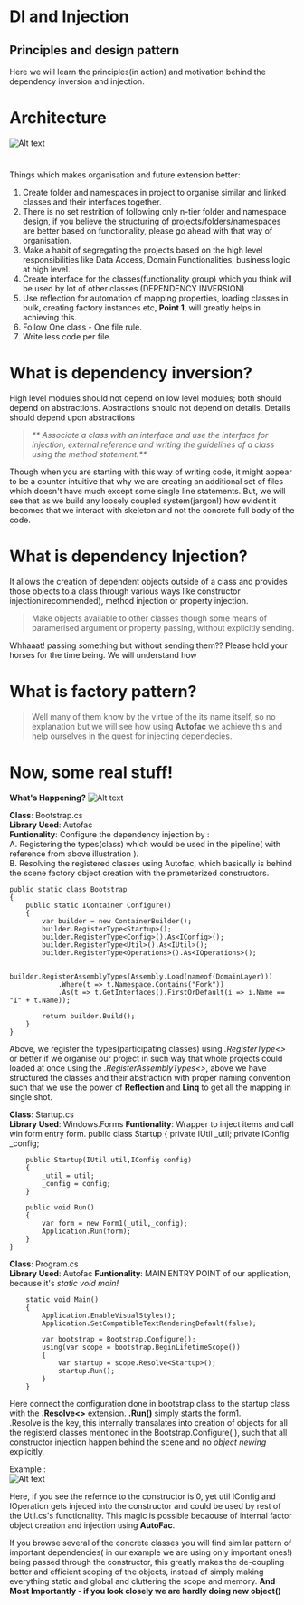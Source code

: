 
# DI and Injection
## Principles and design pattern

Here we will learn the principles(in action) and motivation behind the dependency inversion and injection. 


# Architecture

![Alt text](/_img/proj_struct_01.png?raw=true "Optional Title")
# 
Things which makes organisation and future extension better: 
1. Create folder and namespaces in project to organise similar and linked classes and their interfaces together.
2. There is no set restrition of following only n-tier folder and namespace design, if you believe the structuring of projects/folders/namespaces are better based on functionality, please go ahead with that way of organisation.
3. Make a habit of segregating the projects based on the high level responsibilities like Data Access, Domain Functionalities, business logic at high level.
4. Create interface for the classes(functionality group) which you think will be used by lot of other classes (DEPENDENCY INVERSION)
5. Use reflection for automation of mapping properties, loading classes in bulk, creating factory instances etc, **Point 1**, will greatly helps in achieving this.
6. Follow One class - One file rule.
7. Write less code per file.


# What is dependency inversion?
High level modules should not depend on low level modules; both should depend on abstractions. 
Abstractions should not depend on details. 
Details should depend upon abstractions

> _** Associate a class with an interface and use the interface for injection, external reference and writing the guidelines of a class using the method statement.**_ 

Though when you are starting with this way of writing code, it might appear to be a counter intuitive that why we are creating an additional set of files which doesn't have much except some single line statements. 
But, we will see that as we build any loosely coupled system(jargon!) how evident it becomes that we interact with skeleton and not the concrete full body of the code.

# What is dependency Injection?
It allows the creation of dependent objects outside of a class and provides those objects to a class through various ways like constructor injection(recommended), method injection or property injection.

> Make objects available to other classes though some means of paramerised argument or property passing, without explicitly sending.

Whhaaat! passing something but without sending them?? Please hold your horses for the time being. We will understand how

# What is factory pattern?
> Well many of them know by the virtue of the its name itself, so no explanation but we will see how using **Autofac** we achieve this and help ourselves in the quest for injecting dependecies.


# Now, some real stuff!

**What's Happening?**
![Alt text](/_img/graph_01.PNG?raw=true "Optional Title")  


**Class**: Bootstrap.cs  
**Library Used**: Autofac  
**Funtionality**: Configure the dependency injection by :   
A. Registering the types(class) which would be used in the pipeline( with reference from above illustration ).  
B. Resolving the registered classes using Autofac, which basically is behind the scene factory object creation with the prameterized constructors.  

    public static class Bootstrap
    {
        public static IContainer Configure()
        {
            var builder = new ContainerBuilder();
            builder.RegisterType<Startup>();
            builder.RegisterType<Config>().As<IConfig>();
            builder.RegisterType<Util>().As<IUtil>();
            builder.RegisterType<Operations>().As<IOperations>();

            builder.RegisterAssemblyTypes(Assembly.Load(nameof(DomainLayer)))
                .Where(t => t.Namespace.Contains("Fork"))
                .As(t => t.GetInterfaces().FirstOrDefault(i => i.Name == "I" + t.Name));

            return builder.Build();
        }
    }
Above, we register the types(participating classes) using *.RegisterType<>* or better if we organise our project in such way that whole projects could loaded at once using the *.RegisterAssemblyTypes<>*, above we have structured the classes and their abstraction with proper naming convention such that we use the power of **Reflection** and **Linq** to get all the mapping in single shot.

  
    
    
**Class**: Startup.cs  
**Library Used**: Windows.Forms
**Funtionality**: Wrapper to inject items and call win form entry form.
public class Startup
    {
        private IUtil _util;
        private IConfig _config;

        public Startup(IUtil util,IConfig config)
        {
            _util = util;
            _config = config;
        }

        public void Run()
        {
            var form = new Form1(_util,_config);
            Application.Run(form);
        }
    }  

**Class**: Program.cs  
**Library Used**: Autofac
**Funtionality**: MAIN ENTRY POINT of our application, because it's *static void main!*

        static void Main()
        {
            Application.EnableVisualStyles();
            Application.SetCompatibleTextRenderingDefault(false);

            var bootstrap = Bootstrap.Configure();
            using(var scope = bootstrap.BeginLifetimeScope())
            {
                var startup = scope.Resolve<Startup>();
                startup.Run();
            }
        }

Here connect the configuration done in bootstrap class to the startup class with the **.Resolve<>** extension. **.Run()** simply starts the form1.  
.Resolve is the key, this internally transalates into creation of objects for all the registerd classes mentioned in the Bootstrap.Configure( ), such that all constructor injection happen behind the scene and no *object newing* explicitly.  

Example :   
![Alt text](/_img/cons_injection_01.png?raw=true "Optional Title")

Here, if you see the refernce to the constructor is 0, yet util IConfig and IOperation gets injeced into the constructor and could be used by rest of the Util.cs's functionality. This magic is possible becaouse of internal factor object creation and injection using **AutoFac**.  

If you browse several of the concrete classes you will find similar pattern of important dependencies( in our example we are using only important ones!) being passed through the constructor, this greatly makes the de-coupling better and efficient scoping of the objects, instead of simply making everything static and global and cluttering the scope and memory.
**And Most Importantly - if you look closely we are hardly doing new object()** 
 
 




